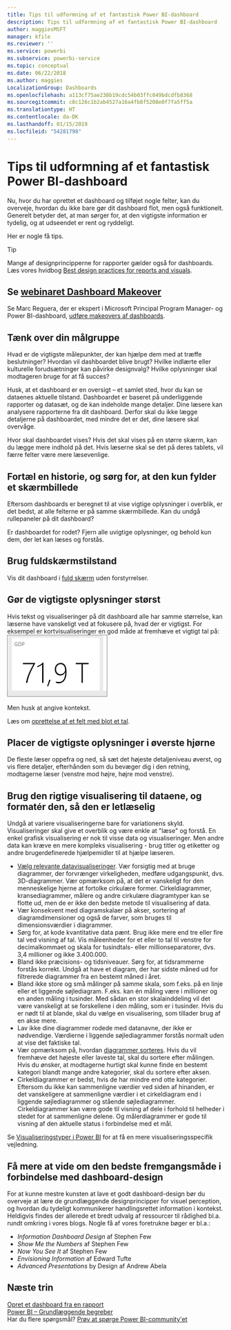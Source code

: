 ```yaml
---
title: Tips til udformning af et fantastisk Power BI-dashboard
description: Tips til udformning af et fantastisk Power BI-dashboard
author: maggiesMSFT
manager: kfile
ms.reviewer: ''
ms.service: powerbi
ms.subservice: powerbi-service
ms.topic: conceptual
ms.date: 06/22/2018
ms.author: maggies
LocalizationGroup: Dashboards
ms.openlocfilehash: a113cf75ae238b19cdc54b03ffc049bdcdfb8368
ms.sourcegitcommit: c8c126c1b2ab4527a16a4fb8f5208e0f7fa5ff5a
ms.translationtype: HT
ms.contentlocale: da-DK
ms.lasthandoff: 01/15/2019
ms.locfileid: "54281798"
---
```

# <a name="tips-for-designing-a-great-power-bi-dashboard"></a>Tips til udformning af et fantastisk Power BI-dashboard
Nu, hvor du har oprettet et dashboard og tilføjet nogle felter, kan du overveje, hvordan du ikke bare gør dit dashboard flot, men også funktionelt. Generelt betyder det, at man sørger for, at den vigtigste information er tydelig, og at udseendet er rent og ryddeligt.

Her er nogle få tips.

> [!TIP]
> Mange af designprincipperne for rapporter gælder også for dashboards.  Læs vores hvidbog [Best design practices for reports and visuals](visuals/power-bi-visualization-best-practices.md).
>
>

## <a name="watch-the-dashboard-makeover-webinarhttpsinfomicrosoftcomco-powerbi-wbnr-fy16-05may-12-dashboard-makeover-registrationhtml"></a>Se [webinaret Dashboard Makeover](https://info.microsoft.com/CO-PowerBI-WBNR-FY16-05May-12-Dashboard-Makeover-Registration.html)
Se Marc Reguera, der er ekspert i Microsoft Principal Program Manager- og Power BI-dashboard, [udføre makeovers af dashboards](https://info.microsoft.com/CO-PowerBI-WBNR-FY16-05May-12-Dashboard-Makeover-Registration.html).

## <a name="consider-your-audience"></a>Tænk over din målgruppe
Hvad er de vigtigste målepunkter, der kan hjælpe dem med at træffe beslutninger? Hvordan vil dashboardet blive brugt? Hvilke indlærte eller kulturelle forudsætninger kan påvirke designvalg? Hvilke oplysninger skal modtageren bruge for at få succes?

Husk, at et dashboard er en oversigt – et samlet sted, hvor du kan se dataenes aktuelle tilstand. Dashboardet er baseret på underliggende rapporter og datasæt, og de kan indeholde mange detaljer. Dine læsere kan analysere rapporterne fra dit dashboard. Derfor skal du ikke lægge detaljerne på dashboardet, med mindre det er det, dine læsere skal overvåge.

Hvor skal dashboardet vises? Hvis det skal vises på en større skærm, kan du lægge mere indhold på det. Hvis læserne skal se det på deres tablets, vil færre felter være mere læsevenlige.

## <a name="tell-a-story-and-keep-it-to-one-screen"></a>Fortæl en historie, og sørg for, at den kun fylder et skærmbillede
Eftersom dashboards er beregnet til at vise vigtige oplysninger i overblik, er det bedst, at alle felterne er på samme skærmbillede. Kan du undgå rullepaneler på dit dashboard?

Er dashboardet for rodet?  Fjern alle uvigtige oplysninger, og behold kun dem, der let kan læses og forstås.

## <a name="make-use-of-full-screen-mode"></a>Brug fuldskærmstilstand
Vis dit dashboard i [fuld skærm](consumer/end-user-focus.md) uden forstyrrelser.

## <a name="make-the-most-important-information-biggest"></a>Gør de vigtigste oplysninger størst
Hvis tekst og visualiseringer på dit dashboard alle har samme størrelse, kan læserne have vanskeligt ved at fokusere på, hvad der er vigtigst. For eksempel er kortvisualiseringer en god måde at fremhæve et vigtigt tal på:  
![Kortvisualisering](media/service-dashboards-design-tips/pbi_card.png)

Men husk at angive kontekst.  

Læs om [oprettelse af et felt med blot et tal](visuals/power-bi-visualization-card.md).

## <a name="put-the-most-important-information-in-the-upper-corner"></a>Placer de vigtigste oplysninger i øverste hjørne
De fleste læser oppefra og ned, så sæt det højeste detaljeniveau øverst, og vis flere detaljer, efterhånden som du bevæger dig i den retning, modtagerne læser (venstre mod højre, højre mod venstre).

## <a name="use-the-right-visualization-for-the-data-and-format-it-for-easy-reading"></a>Brug den rigtige visualisering til dataene, og formatér den, så den er letlæselig
Undgå at variere visualiseringerne bare for variationens skyld.  Visualiseringer skal give et overblik og være enkle at "læse" og forstå.  En enkel grafisk visualisering er nok til visse data og visualiseringer. Men andre data kan kræve en mere kompleks visualisering - brug titler og etiketter og andre brugerdefinerede hjælpemidler til at hjælpe læseren.  

* [Vælg relevante datavisualiseringer](https://www.youtube.com/watch?v=-tdkUYrzrio). Vær forsigtig med at bruge diagrammer, der forvrænger virkeligheden, medføre udgangspunkt, dvs. 3D-diagrammer. Vær opmærksom på, at det er vanskeligt for den menneskelige hjerne at fortolke cirkulære former. Cirkeldiagrammer, kransediagrammer, målere og andre cirkulære diagramtyper kan se flotte ud, men de er ikke den bedste metode til visualisering af data.
* Vær konsekvent med diagramskalaer på akser, sortering af diagramdimensioner og også de farver, som bruges til dimensionsværdier i diagrammer.
* Sørg for, at kode kvantitative data pænt. Brug ikke mere end tre eller fire tal ved visning af tal. Vis måleenheder for et eller to tal til venstre for decimalkommaet og skala for tusindtals- eller millionseparatorer, dvs. 3,4 millioner og ikke 3.400.000.
* Bland ikke præcisions- og tidsniveauer. Sørg for, at tidsrammerne forstås korrekt.  Undgå at have et diagram, der har sidste måned ud for filtrerede diagrammer fra en bestemt måned i året.
* Bland ikke store og små målinger på samme skala, som f.eks. på en linje eller et liggende søjlediagram.  F.eks. kan én måling være i millioner og en anden måling i tusinder.  Med sådan en stor skalainddeling vil det være vanskeligt at se forskellene i den måling, som er i tusinder.  Hvis du er nødt til at blande, skal du vælge en visualisering, som tillader brug af en akse mere.
* Lav ikke dine diagrammer rodede med datanavne, der ikke er nødvendige. Værdierne i liggende søjlediagrammer forstås normalt uden at vise det faktiske tal.
* Vær opmærksom på, hvordan [diagrammer sorteres](consumer/end-user-change-sort.md).  Hvis du vil fremhæve det højeste eller laveste tal, skal du sortere efter målingen.  Hvis du ønsker, at modtagerne hurtigt skal kunne finde en bestemt kategori blandt mange andre kategorier, skal du sortere efter aksen.  
* Cirkeldiagrammer er bedst, hvis de har mindre end otte kategorier. Eftersom du ikke kan sammenligne værdier ved siden af hinanden, er det vanskeligere at sammenligne værdier i et cirkeldiagram end i liggende søjlediagrammer og stående søjlediagrammer. Cirkeldiagrammer kan være gode til visning af dele i forhold til helheder i stedet for at sammenligne delene. Og målerdiagrammer er gode til visning af den aktuelle status i forbindelse med et mål.

Se [Visualiseringstyper i Power BI](visuals/power-bi-visualization-types-for-reports-and-q-and-a.md) for at få en mere visualiseringsspecifik vejledning.  

## <a name="learning-more-about-best-practice-dashboard-design"></a>Få mere at vide om den bedste fremgangsmåde i forbindelse med dashboard-design
For at kunne mestre kunsten at lave et godt dashboard-design bør du overveje at lære de grundlæggende designprincipper for visuel perception, og hvordan du tydeligt kommunikerer handlingsrettet information i kontekst. Heldigvis findes der allerede et bredt udvalg af ressourcer til rådighed bl.a. rundt omkring i vores blogs. Nogle få af vores foretrukne bøger er bl.a.:

* *Information Dashboard Design* af Stephen Few  
* *Show Me the Numbers* af Stephen Few  
* *Now You See It* af Stephen Few  
* *Envisioning Information* af Edward Tufte  
* *Advanced Presentations* by Design af Andrew Abela   

## <a name="next-steps"></a>Næste trin
[Opret et dashboard fra en rapport](service-dashboard-create.md)  
[Power BI – Grundlæggende begreber](consumer/end-user-basic-concepts.md)  
Har du flere spørgsmål? [Prøv at spørge Power BI-community'et](http://community.powerbi.com/)
